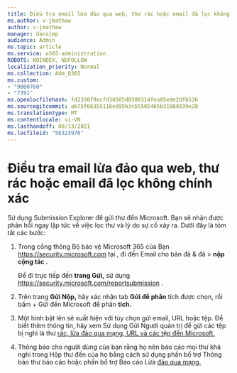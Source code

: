 ```yaml
---
title: Điều tra email lừa đảo qua web, thư rác hoặc email đã lọc không chính xác
ms.author: v-jmathew
author: v-jmathew
manager: dansimp
audience: Admin
ms.topic: article
ms.service: o365-administration
ROBOTS: NOINDEX, NOFOLLOW
localization_priority: Normal
ms.collection: Adm_O365
ms.custom:
- "9000760"
- "7391"
ms.openlocfilehash: fd2330f9ecfd30505d0508314fea85ede2dfb536
ms.sourcegitcommit: ab75f66355116e995b3cb5505465b31989339e28
ms.translationtype: MT
ms.contentlocale: vi-VN
ms.lasthandoff: 08/13/2021
ms.locfileid: "58323976"
---
```

# <a name="investigate-phishing-spam-or-incorrectly-filtered-email"></a>Điều tra email lừa đảo qua web, thư rác hoặc email đã lọc không chính xác

Sử dụng Submission Explorer để gửi thư đến Microsoft. Bạn sẽ nhận được phản hồi ngay lập tức về việc lọc thư và lý do sự cố xảy ra. Dưới đây là tóm tắt các bước:

1. Trong cổng thông Bộ bảo vệ Microsoft 365 của Bạn <https://security.microsoft.com> tại , đi đến Email cho bản đã & đã  \> **nộp cộng tác .**

   Để đi trực tiếp đến **trang Gửi,** sử dụng <https://security.microsoft.com/reportsubmission> .

2. Trên trang **Gửi Nộp,** hãy xác nhận tab **Gửi để phân** tích được chọn, rồi bấm + Gửi đến Microsoft để phân **tích.**

3. Một hình bật lên sẽ xuất hiện với tùy chọn gửi email, URL hoặc tệp. Để biết thêm thông tin, hãy xem Sử dụng Gửi Người quản trị để gửi các tệp bị nghi là thư [rác, lừa đảo qua mạng, URL và các tệp đến Microsoft.](https://docs.microsoft.com/microsoft-365/security/office-365-security/admin-submission)

4. Thông báo cho người dùng của bạn rằng họ nên báo cáo mọi thư khả nghi trong Hộp thư đến của họ bằng cách sử dụng phần bổ trợ Thông báo thư báo cáo hoặc phần bổ trợ Báo cáo Lừa [đảo qua mạng.](https://docs.microsoft.com/microsoft-365/security/office-365-security/enable-the-report-message-add-in)
